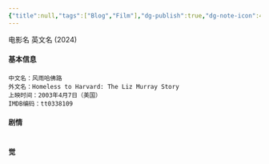 ```yaml
---
{"title":null,"tags":["Blog","Film"],"dg-publish":true,"dg-note-icon":4,"permalink":"/🌕Document_文档/Templet/Templet-Film Review/","dgPassFrontmatter":true,"noteIcon":4,"created":"2024-09-01T10:45:37.657+08:00","updated":"2024-09-19T08:22:49.328+08:00"}
---
```


电影名 英文名 (2024)
#### 基本信息
```text
中文名：风雨哈佛路
外文名：Homeless to Harvard: The Liz Murray Story
上映时间：2003年4月7日（美国）
IMDB编码：tt0338109
```
#### 剧情
```text

```
#### 觉
```text

```

